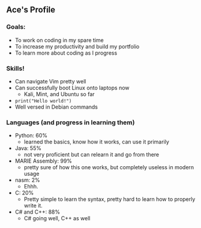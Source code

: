 ## Ace's Profile
### Goals:
- To work on coding in my spare time
- To increase my productivity and build my portfolio
- To learn more about coding as I progress

### Skills!
- Can navigate Vim pretty well
- Can successfully boot Linux onto laptops now
  - Kali, Mint, and Ubuntu so far
- ``print("Hello world!")``
- Well versed in Debian commands

### Languages (and progress in learning them)
- Python: 60% 
  - learned the basics, know how it works, can use it primarily
- Java: 55% 
  - not very proficient but can relearn it and go from there
- MARIE Assembly: 99%
  - pretty sure of how this one works, but completely useless in modern usage
- nasm: 2%
  - Ehhh.
- C: 20%
  - Pretty simple to learn the syntax, pretty hard to learn how to properly write it.
- C# and C++: 88%
  - C# going well, C++ as well 



<!---
aceofdiamonds4500/aceofdiamonds4500 is a ✨ special ✨ repository because its `README.md` (this file) appears on your GitHub profile.
You can click the Preview link to take a look at your changes.
--->
